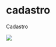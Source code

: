 # cadastro
Cadastro

<img src="https://cdn.discordapp.com/attachments/861759647370313768/878063270798430228/Screenshot_337.png">
